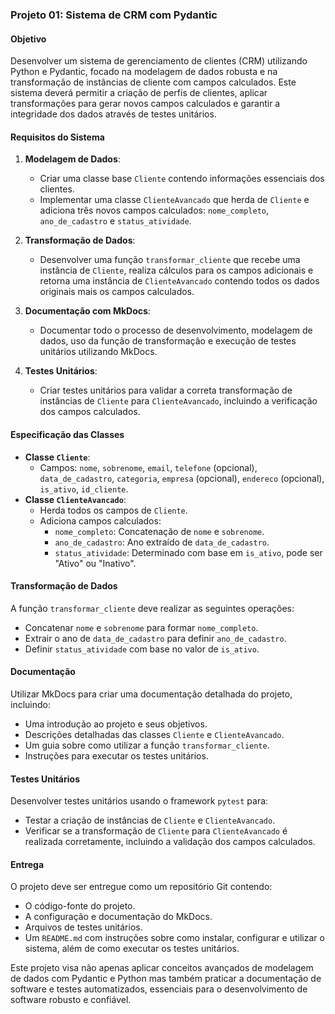 ### Projeto 01: Sistema de CRM com Pydantic

#### Objetivo

Desenvolver um sistema de gerenciamento de clientes (CRM) utilizando Python e Pydantic, focado na modelagem de dados robusta e na transformação de instâncias de cliente com campos calculados. Este sistema deverá permitir a criação de perfis de clientes, aplicar transformações para gerar novos campos calculados e garantir a integridade dos dados através de testes unitários.

#### Requisitos do Sistema

1. **Modelagem de Dados**:
    
    * Criar uma classe base `Cliente` contendo informações essenciais dos clientes.
    * Implementar uma classe `ClienteAvancado` que herda de `Cliente` e adiciona três novos campos calculados: `nome_completo`, `ano_de_cadastro` e `status_atividade`.
2. **Transformação de Dados**:
    
    * Desenvolver uma função `transformar_cliente` que recebe uma instância de `Cliente`, realiza cálculos para os campos adicionais e retorna uma instância de `ClienteAvancado` contendo todos os dados originais mais os campos calculados.
3. **Documentação com MkDocs**:
    
    * Documentar todo o processo de desenvolvimento, modelagem de dados, uso da função de transformação e execução de testes unitários utilizando MkDocs.
4. **Testes Unitários**:
    
    * Criar testes unitários para validar a correta transformação de instâncias de `Cliente` para `ClienteAvancado`, incluindo a verificação dos campos calculados.

#### Especificação das Classes

* **Classe `Cliente`**:
    * Campos: `nome`, `sobrenome`, `email`, `telefone` (opcional), `data_de_cadastro`, `categoria`, `empresa` (opcional), `endereco` (opcional), `is_ativo`, `id_cliente`.
* **Classe `ClienteAvancado`**:
    * Herda todos os campos de `Cliente`.
    * Adiciona campos calculados:
        * `nome_completo`: Concatenação de `nome` e `sobrenome`.
        * `ano_de_cadastro`: Ano extraído de `data_de_cadastro`.
        * `status_atividade`: Determinado com base em `is_ativo`, pode ser "Ativo" ou "Inativo".

#### Transformação de Dados

A função `transformar_cliente` deve realizar as seguintes operações:

* Concatenar `nome` e `sobrenome` para formar `nome_completo`.
* Extrair o ano de `data_de_cadastro` para definir `ano_de_cadastro`.
* Definir `status_atividade` com base no valor de `is_ativo`.

#### Documentação

Utilizar MkDocs para criar uma documentação detalhada do projeto, incluindo:

* Uma introdução ao projeto e seus objetivos.
* Descrições detalhadas das classes `Cliente` e `ClienteAvancado`.
* Um guia sobre como utilizar a função `transformar_cliente`.
* Instruções para executar os testes unitários.

#### Testes Unitários

Desenvolver testes unitários usando o framework `pytest` para:

* Testar a criação de instâncias de `Cliente` e `ClienteAvancado`.
* Verificar se a transformação de `Cliente` para `ClienteAvancado` é realizada corretamente, incluindo a validação dos campos calculados.

#### Entrega

O projeto deve ser entregue como um repositório Git contendo:

* O código-fonte do projeto.
* A configuração e documentação do MkDocs.
* Arquivos de testes unitários.
* Um `README.md` com instruções sobre como instalar, configurar e utilizar o sistema, além de como executar os testes unitários.

Este projeto visa não apenas aplicar conceitos avançados de modelagem de dados com Pydantic e Python mas também praticar a documentação de software e testes automatizados, essenciais para o desenvolvimento de software robusto e confiável.